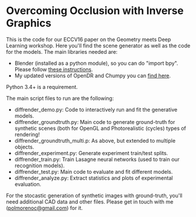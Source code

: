 # Overcoming Occlusion with Inverse Graphics
This is the code for our ECCV16 paper on the Geometry meets Deep Learning workshop. Here you'll find the scene generator as well as the code for the models. The main libraries needed are:

- Blender (installed as a python module), so you can do "import bpy". Please follow [these instructions](https://wiki.blender.org/index.php/User:Ideasman42/BlenderAsPyModule).
- My updated versions of OpenDR and Chumpy you can [find here](https://github.com/polmorenoc/opendr).

Python 3.4+ is a requirement.

The main script files to run are the following:

* diffrender_demo.py: Code to interactively run and fit the generative models.
* diffrender_groundtruth.py:	Main code to generate ground-truth for synthetic scenes (both for OpenGL and Photorealistic (cycles) types of rendering!
* diffrender_groundtruth_multi.p: As above, but extended to multiple objects.
* diffrender_experiment.py: Generate experiment train/test splits.
* diffrender_train.py: Train Lasagne neural networks (used to train our recognition models).
* diffrender_test.py: Main code to evaluate and fit different models.
* diffrender_analyze.py: Extract statistics and plots of experimental evaluation.

For the stocastic generation of synthetic images with ground-truth, you'll need additional CAD data and other files. Please get in touch with me (polmorenoc@gmail.com) for it.
